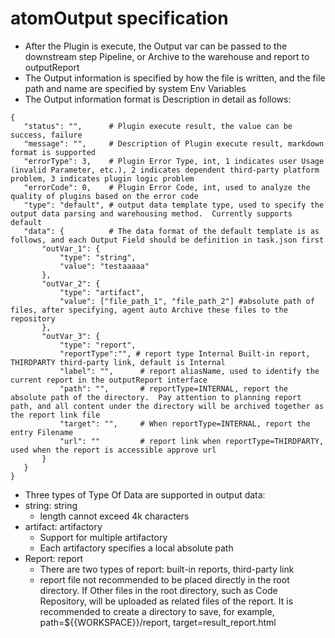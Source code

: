  # atomOutput specification 

 * After the Plugin is execute, the Output var can be passed to the downstream step Pipeline, or Archive to the warehouse and report to outputReport 
 * The Output information is specified by how the file is written, and the file path and name are specified by system Env Variables 
 * The Output information format is Description in detail as follows: 

 ```text 
 { 
    "status": "",      # Plugin execute result, the value can be success, failure 
    "message": "",     # Description of Plugin execute result, markdown format is supported 
    "errorType": 3,    # Plugin Error Type, int, 1 indicates user Usage (invalid Parameter, etc.), 2 indicates dependent third-party platform problem, 3 indicates plugin logic problem 
    "errorCode": 0,    # Plugin Error Code, int, used to analyze the quality of plugins based on the error code 
    "type": "default", # output data template type, used to specify the output data parsing and warehousing method.  Currently supports default 
    "data": {          # The data format of the default template is as follows, and each Output Field should be definition in task.json first 
        "outVar_1": { 
            "type": "string", 
            "value": "testaaaaa" 
        }, 
        "outVar_2": { 
            "type": "artifact", 
            "value": ["file_path_1", "file_path_2"] #absolute path of files, after specifying, agent auto Archive these files to the repository 
        }, 
        "outVar_3": { 
            "type": "report", 
            "reportType":"", # report type Internal Built-in report, THIRDPARTY third-party link, default is Internal 
            "label": "",      # report aliasName, used to identify the current report in the outputReport interface 
            "path": "",       # reportType=INTERNAL, report the absolute path of the directory.  Pay attention to planning report path, and all content under the directory will be archived together as the report link file 
            "target": "",     # When reportType=INTERNAL, report the entry Filename 
            "url": ""         # report link when reportType=THIRDPARTY, used when the report is accessible approve url 
        } 
    } 
 } 
 ``` 

 * Three types of Type Of Data are supported in output data: 
  * string: string 
    * length cannot exceed 4k characters 
  * artifact: artifactory 
    * Support for multiple artifactory 
    * Each artifactory specifies a local absolute path 
  * Report: report 
    * There are two types of report: built-in reports, third-party link 
    * report file not recommended to be placed directly in the root directory. If Other files in the root directory, such as Code Repository, will be uploaded as related files of the report. It is recommended to create a directory to save, for example, path=${{WORKSPACE}}/report, target=result\_report.html 